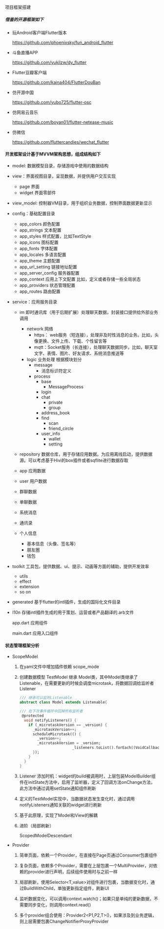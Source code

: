 项目框架搭建

##### 借鉴的开源框架如下

- 玩Android客户端Flutter版本

  https://github.com/phoenixsky/fun_android_flutter

- 斗鱼直播APP

  https://github.com/yukilzw/dy_flutter

- Flutter豆瓣客户端

  https://github.com/kaina404/FlutterDouBan

- 仿开源中国

  https://github.com/yubo725/flutter-osc

- 仿网易云音乐

  https://github.com/boyan01/flutter-netease-music

- 仿微信

  https://github.com/fluttercandies/wechat_flutter

  

#### 开发框架设计基于MVVM架构思想，组成结构如下

- model: 数据模型目录，存储游戏中使用的数据结构
- view：界面视图目录，呈现数据，并提供用户交互实现
  - page 界面
  - widget 界面零部件

- view_model: 控制器VM目录，用于组织业务数据，控制界面数据更新显示

- config：基础配置目录

  - app_colors 颜色配置
  - app_strings 文本配置
  - app_styles 样式配置，比如TextStyle
  - app_icons 图标配置
  - app_fonts 字体配置
  - app_locales 多语言配置
  - app_theme 主题配置
  - app_url_setting 链接地址配置
  - app_server_config 服务器配置
  - app_context 应用上下文配置 比如，定义或者存储一些全局状态
  - app_providers 状态管理配置
  - app_routes 路由配置

- service：应用服务目录

  - im 即时通讯库（用于后期扩展）处理聊天数据，封装接口提供给外部业务调用
    - network 网络
      - https： web服务（短连接），处理非及时性消息的业务。比如，头像更换、文件上传、下载、个性留言等
      - mqtt：Socket服务（长连接），处理聊天数据同步。比如，聊天室文字、表情、图片、好友请求、系统消息推送等
    - logic 业务处理 根据模块划分
      - message
        - 消息标识符定义
      - process
        - base
          - MessageProcess
        - login
        - chat
          - private
          - group
        - address_book
        - find
          - scan
          - friend_circle
        - user_info
          - wallet
          - setting

  -  repository 数据仓库，用于存储应用数据。为应用离线启动，提供数据源。可以考虑基于Hivi的box插件或者sqflite进行数据存取
    - app 应用数据
    - user 用户数据
    - 群聊数据
    - 单聊数据
    - 系统消息
    - 通讯录
    - 个人信息
      - 基本信息（头像、签名等）
      - 朋友圈
      - 钱包

- toolkit 工具包，提供数据、ui、提示、动画等方面的辅助，提供开发效率

  - utils
  - effect
  - extension
  - so on

- generated 基于flutter的intl插件，生成的国际化文件目录

- I10n 存储intl插件生成的用于策划、运营或者产品翻译的.arb文件

  app.dart 应用组件

  main.dart 应用入口组件

  

#### 状态管理框架分析

- ScopeModel

  1. 在yaml文件中增加插件依赖 scope_mode

  2. 创建数据模型 TestModel 继承 Model类，其中Model类继承了Listenable，在需要更新的时候会调度microtask，将数据回调给监听者Listener

     ```dart
     /// 继承可以监听Listenable
     abstract class Model extends Listenable{
     
     /// 在下次事件循环中回掉所有监听者
      @protected
       void notifyListeners() {
         if (_microtaskVersion == _version) {
           _microtaskVersion++;
           scheduleMicrotask(() {
             _version++;
             _microtaskVersion = _version;
             		         _listeners.toList().forEach((VoidCallback listener) => listener());
           });
         }
       }
     }
     
     ```

  3. Listener 添加时机：widget的build被调用时，上层包装ModelBuilder组件在initState方法中，启用了监听器，定义了回调方法onChange方法，此方法中通过调用setState通知组件刷新

  4. 定义的TestModel实现中，当数据状态发生变化时，通过调用notifyListeners通知关联的widget进行刷新

  5. 基于此原理，实现了Model和View的解耦

  6. 进阶（局部刷新）

     ScopedModelDescendant

- Provider

   1. 简单页面，依赖一个Provider，在直接在Page页通过Consumer<t>包裹组件

   2. 复杂页面，依赖多个Provider，需要在上层包裹一个MultiProvider，对依赖的provider进行声明，后续组件使用时与之前一样

   3. 局部刷新，使用Selector<T,value>对组件进行包裹，当数据变化时，通过BuildWithChild，单独更新指定组件，刷新UI

   4. 监听数据变化，可以调用context.watch<T>()；如果只是单纯的更新数据，不需要同步变化，则调用context.read<T>()

   5. 多个provider组合使用：Provider2<P1,P2,T>()，如果涉及到业务逻辑，则上层需要包裹ChangeNotifierProxyProvider

      

